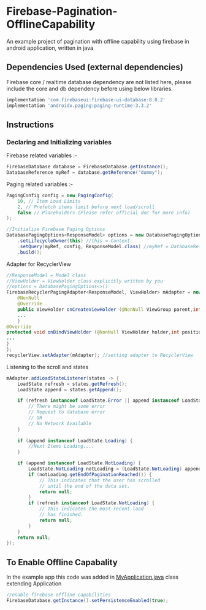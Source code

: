 # Firebase-Pagination-OfflineCapability
An example project of pagination with offline capability using firebase in android application, written in java

## Dependencies Used (external dependencies)
Firebase core / realtime database dependency are not listed here, please include the core and db dependency before using below libraries.
``` gradle
implementation 'com.firebaseui:firebase-ui-database:8.0.2'
implementation 'androidx.paging:paging-runtime:3.3.2'
```

## Instructions
### Declaring and Initializing variables
Firebase related variables :-
```java
FirebaseDatabase database = FirebaseDatabase.getInstance();
DatabaseReference myRef = database.getReference("dummy");
```

Paging related variables :-
```java
PagingConfig config = new PagingConfig(
    10, // Item Load Limits 
    2, // Prefetch items limit before next load/scroll
    false // Placeholders (Please refer official doc for more info)
);
```

```java
//Initialize Firebase Paging Options
DatabasePagingOptions<ResponseModel> options = new DatabasePagingOptions.Builder<ResponseModel>() // ResponseModel = Model class of your response data
    .setLifecycleOwner(this) //this = Context
    .setQuery(myRef, config, ResponseModel.class) //myRef = DatabaseReference
    .build();
```

Adapter for RecyclerView
```java
//ResponseModel = Model class
//ViewHolder = ViewHolder class explicitly written by you
//options = DatabasePagingOptions<>()
FirebaseRecyclerPagingAdapter<ResponseModel, ViewHolder> mAdapter = new FirebaseRecyclerPagingAdapter<ResponseModel, ViewHolder>(options) {
    @NonNull
    @Override
    public ViewHolder onCreateViewHolder (@NonNull ViewGroup parent,int viewType){
    ...
    }
@Override
protected void onBindViewHolder (@NonNull ViewHolder holder,int position,@NonNull ResponseModel model){
...
}
};
recyclerView.setAdapter(mAdapter); //setting adapter to RecyclerView
```

Listening to the scroll and states
```java
mAdapter.addLoadStateListener(states -> {
    LoadState refresh = states.getRefresh();
    LoadState append = states.getAppend();

    if (refresh instanceof LoadState.Error || append instanceof LoadState.Error) {
        // There might be some error
        // Request to database error 
        // OR
        // No Network Available
    }
    
    if (append instanceof LoadState.Loading) {
        //Next Items Loading....
    }

    if (append instanceof LoadState.NotLoading) {
        LoadState.NotLoading notLoading = (LoadState.NotLoading) append;
        if (notLoading.getEndOfPaginationReached()) {
            // This indicates that the user has scrolled
            // until the end of the data set.
            return null;
        }
        if (refresh instanceof LoadState.NotLoading) {
            // This indicates the most recent load
            // has finished.
            return null;
        }
    }
    return null;
});
```

## To Enable Offline Capabality
In the example app this code was added in <u>MyApplication.java</u> class extending Application
```java
//enable firebase offline capabilities
FirebaseDatabase.getInstance().setPersistenceEnabled(true);
```
